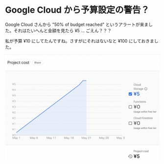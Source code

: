 Google Cloud から予算設定の警告？
=======

Google Cloud さんから "50% of budget reached" というアラートが来ました。それはたいへんと金額を見たら ¥5 ... ごえん？？？

私が予算 ¥10 にしてたんですね。さすがにそれはないなと ¥100 にしておきました。

![](20210521googlecloudbugdetalert.png)

